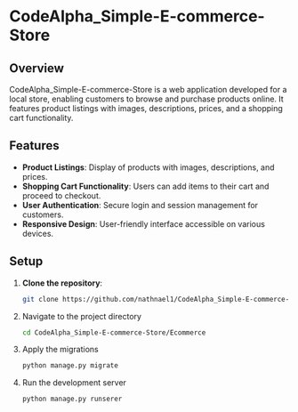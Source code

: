 # CodeAlpha_Simple-E-commerce-Store

## Overview
CodeAlpha_Simple-E-commerce-Store is a web application developed for a local store, enabling customers to browse and purchase products online. It features product listings with images, descriptions, prices, and a shopping cart functionality.

## Features
- **Product Listings**: Display of products with images, descriptions, and prices.
- **Shopping Cart Functionality**: Users can add items to their cart and proceed to checkout.
- **User Authentication**: Secure login and session management for customers.
- **Responsive Design**: User-friendly interface accessible on various devices.

## Setup
1. **Clone the repository**:
   ```sh
   git clone https://github.com/nathnael1/CodeAlpha_Simple-E-commerce-Storegit
2. Navigate to the project directory  
    ```sh
    cd CodeAlpha_Simple-E-commerce-Store/Ecommerce
3. Apply the migrations  
    ```sh
    python manage.py migrate
4. Run the development server  
    ```sh
    python manage.py runserer
